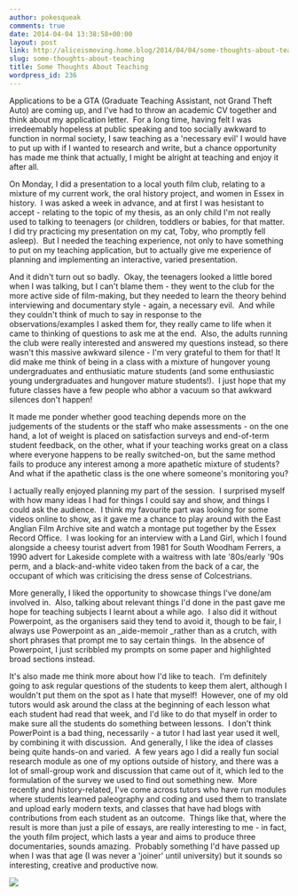 ```yaml
---
author: pokesqueak
comments: true
date: 2014-04-04 13:38:58+00:00
layout: post
link: http://aliceismoving.home.blog/2014/04/04/some-thoughts-about-teaching/
slug: some-thoughts-about-teaching
title: Some Thoughts About Teaching
wordpress_id: 236
---
```


Applications to be a GTA (Graduate Teaching Assistant, not Grand Theft Auto) are coming up, and I've had to throw an academic CV together and think about my application letter.  For a long time, having felt I was irredeemably hopeless at public speaking and too socially awkward to function in normal society, I saw teaching as a 'necessary evil' I would have to put up with if I wanted to research and write, but a chance opportunity has made me think that actually, I might be alright at teaching and enjoy it after all.




On Monday, I did a presentation to a local youth film club, relating to a mixture of my current work, the oral history project, and women in Essex in history.  I was asked a week in advance, and at first I was hesistant to accept - relating to the topic of my thesis, as an only child I'm not really used to talking to teenagers (or children, toddlers or babies, for that matter.  I did try practicing my presentation on my cat, Toby, who promptly fell asleep).  But I needed the teaching experience, not only to have something to put on my teaching application, but to actually give me experience of planning and implementing an interactive, varied presentation.




And it didn't turn out so badly.  Okay, the teenagers looked a little bored when I was talking, but I can't blame them - they went to the club for the more active side of film-making, but they needed to learn the theory behind interviewing and documentary style - again, a necessary evil.  And while they couldn't think of much to say in response to the observations/examples I asked them for, they really came to life when it came to thinking of questions to ask me at the end.  Also, the adults running the club were really interested and answered my questions instead, so there wasn't this massive awkward silence - I'm very grateful to them for that! It did make me think of being in a class with a mixture of hungover young undergraduates and enthusiatic mature students (and some enthusiastic young undergraduates and hungover mature students!).  I just hope that my future classes have a few people who abhor a vacuum so that awkward silences don't happen! 




It made me ponder whether good teaching depends more on the judgements of the students or the staff who make assessments - on the one hand, a lot of weight is placed on satisfaction surveys and end-of-term student feedback, on the other, what if your teaching works great on a class where everyone happens to be really switched-on, but the same method fails to produce any interest among a more apathetic mixture of students?  And what if the apathetic class is the one where someone's monitoring you?




I actually really enjoyed planning my part of the session.  I surprised myself with how many ideas I had for things I could say and show, and things I could ask the audience.  I think my favourite part was looking for some videos online to show, as it gave me a chance to play around with the East Anglian Film Archive site and watch a montage put together by the Essex Record Office.  I was looking for an interview with a Land Girl, which I found alongside a cheesy tourist advert from 1981 for South Woodham Ferrers, a 1990 advert for Lakeside complete with a waitress with late '80s/early '90s perm, and a black-and-white video taken from the back of a car, the occupant of which was criticising the dress sense of Colcestrians.




More generally, I liked the opportunity to showcase things I've done/am involved in.  Also, talking about relevant things I'd done in the past gave me hope for teaching subjects I learnt about a while ago.  I also did it without Powerpoint, as the organisers said they tend to avoid it, though to be fair, I always use Powerpoint as an _aide-memoir _rather than as a crutch, with short phrases that prompt me to say certain things.  In the absence of Powerpoint, I just scribbled my prompts on some paper and highlighted broad sections instead.




It's also made me think more about how I'd like to teach.  I'm definitely going to ask regular questions of the students to keep them alert, although I wouldn't put them on the spot as I hate that myself!  However, one of my old tutors would ask around the class at the beginning of each lesson what each student had read that week, and I'd like to do that myself in order to make sure all the students do something between lessons.  I don't think PowerPoint is a bad thing, necessarily - a tutor I had last year used it well, by combining it with discussion.  And generally, I like the idea of classes being quite hands-on and varied.  A few years ago I did a really fun social research module as one of my options outside of history, and there was a lot of small-group work and discussion that came out of it, which led to the formulation of the survey we used to find out something new.  More recently and history-related, I've come across tutors who have run modules where students learned paleography and coding and used them to translate and upload early modern texts, and classes that have had blogs with contributions from each student as an outcome.  Things like that, where the result is more than just a pile of essays, are really interesting to me - in fact, the youth film project, which lasts a year and aims to produce three documentaries, sounds amazing.  Probably something I'd have passed up when I was that age (I was never a 'joiner' until university) but it sounds so interesting, creative and productive now.




![](https://66.media.tumblr.com/d124a38d1df65197255ecab3524ed7f7/tumblr_inline_n3ibf0TAYa1s70b7a.jpg)

